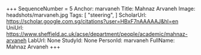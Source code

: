 +++
SequenceNumber =  5
Anchor: marvaneh
Title: Mahnaz Arvaneh
Image: headshots/marvaneh.jpg
Tags: [ "steering", ]
ScholarUrl: https://scholar.google.com.sg/citations?user=HBxF7nAAAAAJ&hl=en
UniUrl: https://www.sheffield.ac.uk/acse/department/people/academic/mahnaz-arvaneh
LabUrl: None
StudyId: None
PersonId: marvaneh
FullName: Mahnaz Arvaneh
+++